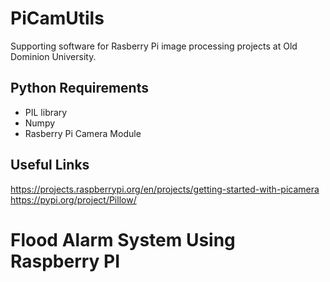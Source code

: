 # PiCamUtils

Supporting software for Rasberry Pi image processing projects at Old Dominion University.

## Python Requirements
* PIL library
* Numpy
* Rasberry Pi Camera Module 

## Useful Links

https://projects.raspberrypi.org/en/projects/getting-started-with-picamera  
https://pypi.org/project/Pillow/

# Flood Alarm System Using Raspberry PI


